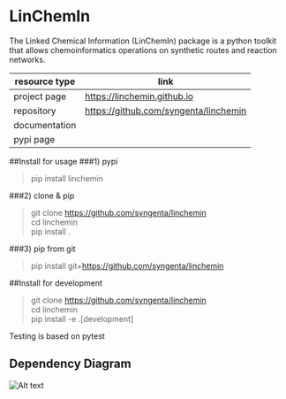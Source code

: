 # LinChemIn  
The Linked Chemical Information (LinChemIn) package is a python toolkit that allows chemoinformatics operations on synthetic routes and reaction networks.  

|resource type|link| 
|---|---|
|project page|https://linchemin.github.io|
|repository|https://github.com/syngenta/linchemin   |
|documentation|   |
|pypi page| |

##Install for usage
###1) pypi  
>pip install linchemin  
> 
###2) clone & pip 
>git clone https://github.com/syngenta/linchemin  
>cd linchemin  
>pip install .   

###3) pip from git
>pip install git+https://github.com/syngenta/linchemin

##Install for development
>git clone https://github.com/syngenta/linchemin  
>cd linchemin  
>pip install -e .[development]    

Testing is based on pytest  

## Dependency Diagram 
![Alt text](docs/_static/linchemin_dependency_diagram.svg?raw=true "Dependency Diagram")

